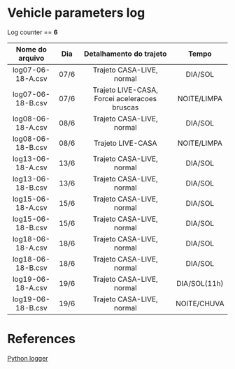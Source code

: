 # Vehicle parameters log

Log counter == **6**

| Nome do arquivo | Dia | Detalhamento do trajeto |  Tempo | 
| :---------------------: | :------:| :---------------------: | :------:| 
| log07-06-18-A.csv | 07/6 | Trajeto CASA-LIVE, normal  |  DIA/SOL | 
| log07-06-18-B.csv | 07/6 | Trajeto LIVE-CASA, Forcei aceleracoes bruscas |  NOITE/LIMPA |
| log08-06-18-A.csv | 08/6 | Trajeto CASA-LIVE, normal  |  DIA/SOL | 
| log08-06-18-B.csv | 08/6 | Trajeto LIVE-CASA|  NOITE/LIMPA |
| log13-06-18-A.csv | 13/6 | Trajeto CASA-LIVE, normal  |  DIA/SOL | 
| log13-06-18-B.csv | 13/6 | Trajeto CASA-LIVE, normal  |  DIA/SOL | 
| log15-06-18-A.csv | 15/6 | Trajeto CASA-LIVE, normal  |  DIA/SOL | 
| log15-06-18-B.csv | 15/6 | Trajeto CASA-LIVE, normal  |  DIA/SOL | 
| log18-06-18-A.csv | 18/6 | Trajeto CASA-LIVE, normal  |  DIA/SOL | 
| log18-06-18-B.csv | 18/6 | Trajeto CASA-LIVE, normal  |  DIA/SOL | 
| log19-06-18-A.csv | 19/6 | Trajeto CASA-LIVE, normal  |  DIA/SOL(11h) | 
| log19-06-18-B.csv | 19/6 | Trajeto CASA-LIVE, normal  |  NOITE/CHUVA | 


# References

[Python logger](https://engineersportal.com/blog/2018/2/25/python-datalogger-reading-the-serial-output-from-arduino-to-analyze-data-using-pyserial)
